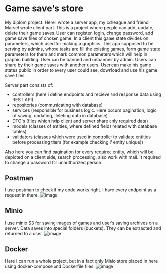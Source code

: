 # Game save's store
My diplom project. Here I wrote a server app, my colleague and friend Marsel wrote client part. This is a project where people can add, update, delete their 
game saves. User can register, login, change password, add game save files of chosen game. In a client this game state divides on parameters, which used for making a graphics.
This app supposed to be serving by admins, whose tasks are fill the existing games, form game state parameters for them and mark common parameters which will help in graphic building.
User can be banned and unbanned by admin. Users can share by their game saves with another users. User can make his game states public in order to every user could see, download and use his game save files.


Server part consists of: 
- controllers (here i define endpoints and recieve and response data using REST API)
- repositories (communicating with database)
- services (responsible for business logic. Here occurs pagination, logic of saving, updating, deleting data in database)
- DTO's (files which help client and server share only required data)
- models (classes of entities, where defined fields related with database tables)
- validators (classes which were used in controller to validate entities before processing them (for example checking if entity unique))

Also here you can find pagination for every required entity, which will be depicted on a client side, search processing, also work with mail. It required to change a password for unauthorized person.

## Postman 
I use postman to check if my code works right. I have every endpoint as a request in there.
![image](https://github.com/Ki-Really/GameSavesStore/assets/133647432/6c26cea0-f5f6-4fca-8276-ca57ba64026e)

## Minio
I use minio S3 for saving images of games and user's saving archives on a server. Data saves into special folders (buckets). They can be extracted and returned to a user.
![image](https://github.com/Ki-Really/GameSavesStore/assets/133647432/603a0f1a-9d1a-4212-8a78-53c2191f24d6)


## Docker
Here I can run a whole project, but in a fact only Minio store placed in here using docker-compose and Dockerfile files.
![image](https://github.com/Ki-Really/GameSavesStore/assets/133647432/ec37db8c-ab0a-4b1b-915b-c3864531f37f)



